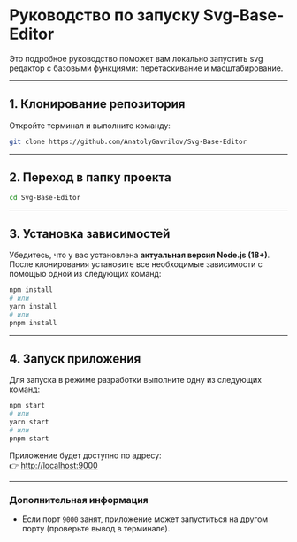 # Руководство по запуску Svg-Base-Editor

Это подробное руководство поможет вам локально запустить svg редактор с базовыми функциями: перетаскивание и масштабирование.

---

## 1. Клонирование репозитория

Откройте терминал и выполните команду:

```bash
git clone https://github.com/AnatolyGavrilov/Svg-Base-Editor
```

---

## 2. Переход в папку проекта

```bash
cd Svg-Base-Editor
```

---

## 3. Установка зависимостей

Убедитесь, что у вас установлена **актуальная версия Node.js (18+)**.  
После клонирования установите все необходимые зависимости с помощью одной из следующих команд:

```bash
npm install
# или
yarn install
# или
pnpm install
```

---

## 4. Запуск приложения

Для запуска в режиме разработки выполните одну из следующих команд:

```bash
npm start
# или
yarn start
# или
pnpm start
```

Приложение будет доступно по адресу:  
👉 [http://localhost:9000](http://localhost:9000)

---

### Дополнительная информация

- Если порт `9000` занят, приложение может запуститься на другом порту (проверьте вывод в терминале).
